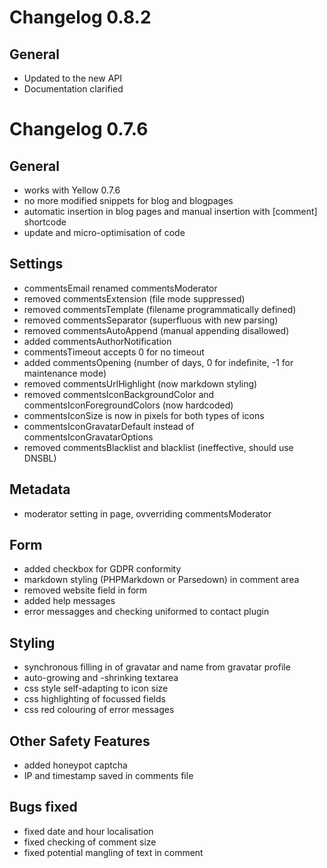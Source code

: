 # Changelog 0.8.2

## General

+ Updated to the new API
+ Documentation clarified


# Changelog 0.7.6

## General

+ works with Yellow 0.7.6
+ no more modified snippets for blog and blogpages
+ automatic insertion in blog pages and manual insertion with [comment] shortcode
+ update and micro-optimisation of code

## Settings

+ commentsEmail renamed commentsModerator
+ removed commentsExtension (file mode suppressed)
+ removed commentsTemplate (filename programmatically defined)
+ removed commentsSeparator (superfluous with new parsing)
+ removed commentsAutoAppend (manual appending disallowed)
+ added commentsAuthorNotification 
+ commentsTimeout accepts 0 for no timeout
+ added commentsOpening (number of days, 0 for indefinite, -1 for maintenance mode)
+ removed commentsUrlHighlight (now markdown styling)
+ removed commentsIconBackgroundColor and commentsIconForegroundColors (now hardcoded)
+ commentsIconSize is now in pixels for both types of icons
+ commentsIconGravatarDefault instead of commentsIconGravatarOptions
+ removed commentsBlacklist and blacklist (ineffective, should use DNSBL)

## Metadata

+ moderator setting in page, ovverriding commentsModerator

## Form

+ added checkbox for GDPR conformity
+ markdown styling (PHPMarkdown or Parsedown) in comment area
+ removed website field in form
+ added help messages
+ error messagges and checking uniformed to contact plugin

## Styling

+ synchronous filling in of gravatar and name from gravatar profile
+ auto-growing and -shrinking textarea 
+ css style self-adapting to icon size
+ css highlighting of focussed fields
+ css red colouring of error messages

## Other Safety Features

+ added honeypot captcha
+ IP and timestamp saved in comments file

## Bugs fixed

+ fixed date and hour localisation
+ fixed checking of comment size
+ fixed potential mangling of text in comment
